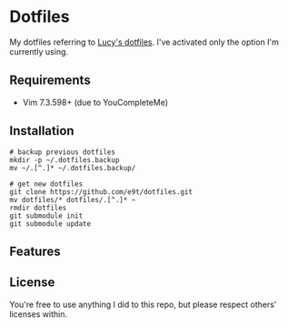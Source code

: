 # Dotfiles

My dotfiles referring to [Lucy's dotfiles](https://github.com/e9t/dotfiles).
I've activated only the option I'm currently using.

## Requirements

- Vim 7.3.598+ (due to YouCompleteMe)

## Installation

```
# backup previous dotfiles
mkdir -p ~/.dotfiles.backup
mv ~/.[^.]* ~/.dotfiles.backup/

# get new dotfiles
git clone https://github.com/e9t/dotfiles.git
mv dotfiles/* dotfiles/.[^.]* ~
rmdir dotfiles
git submodule init
git submodule update
```

## Features

## License

You're free to use anything I did to this repo, but please respect others' licenses within.
